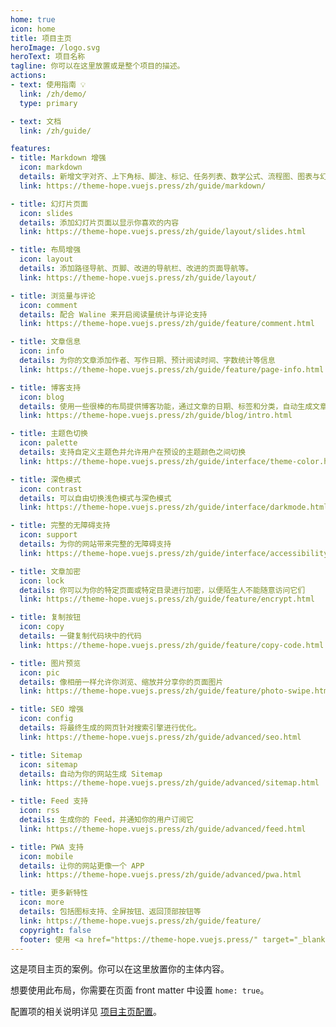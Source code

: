 ```yaml
---
home: true
icon: home
title: 项目主页
heroImage: /logo.svg
heroText: 项目名称
tagline: 你可以在这里放置或是整个项目的描述。
actions:
- text: 使用指南 💡
  link: /zh/demo/
  type: primary

- text: 文档
  link: /zh/guide/

features:
- title: Markdown 增强
  icon: markdown
  details: 新增文字对齐、上下角标、脚注、标记、任务列表、数学公式、流程图、图表与幻灯片支持
  link: https://theme-hope.vuejs.press/zh/guide/markdown/

- title: 幻灯片页面
  icon: slides
  details: 添加幻灯片页面以显示你喜欢的内容
  link: https://theme-hope.vuejs.press/zh/guide/layout/slides.html

- title: 布局增强
  icon: layout
  details: 添加路径导航、页脚、改进的导航栏、改进的页面导航等。
  link: https://theme-hope.vuejs.press/zh/guide/layout/

- title: 浏览量与评论
  icon: comment
  details: 配合 Waline 来开启阅读量统计与评论支持
  link: https://theme-hope.vuejs.press/zh/guide/feature/comment.html

- title: 文章信息
  icon: info
  details: 为你的文章添加作者、写作日期、预计阅读时间、字数统计等信息
  link: https://theme-hope.vuejs.press/zh/guide/feature/page-info.html

- title: 博客支持
  icon: blog
  details: 使用一些很棒的布局提供博客功能，通过文章的日期、标签和分类，自动生成文章、分类、标签与时间轴列表
  link: https://theme-hope.vuejs.press/zh/guide/blog/intro.html

- title: 主题色切换
  icon: palette
  details: 支持自定义主题色并允许用户在预设的主题颜色之间切换
  link: https://theme-hope.vuejs.press/zh/guide/interface/theme-color.html

- title: 深色模式
  icon: contrast
  details: 可以自由切换浅色模式与深色模式
  link: https://theme-hope.vuejs.press/zh/guide/interface/darkmode.html

- title: 完整的无障碍支持
  icon: support
  details: 为你的网站带来完整的无障碍支持
  link: https://theme-hope.vuejs.press/zh/guide/interface/accessibility.html

- title: 文章加密
  icon: lock
  details: 你可以为你的特定页面或特定目录进行加密，以便陌生人不能随意访问它们
  link: https://theme-hope.vuejs.press/zh/guide/feature/encrypt.html

- title: 复制按钮
  icon: copy
  details: 一键复制代码块中的代码
  link: https://theme-hope.vuejs.press/zh/guide/feature/copy-code.html

- title: 图片预览
  icon: pic
  details: 像相册一样允许你浏览、缩放并分享你的页面图片
  link: https://theme-hope.vuejs.press/zh/guide/feature/photo-swipe.html

- title: SEO 增强
  icon: config
  details: 将最终生成的网页针对搜索引擎进行优化。
  link: https://theme-hope.vuejs.press/zh/guide/advanced/seo.html

- title: Sitemap
  icon: sitemap
  details: 自动为你的网站生成 Sitemap
  link: https://theme-hope.vuejs.press/zh/guide/advanced/sitemap.html

- title: Feed 支持
  icon: rss
  details: 生成你的 Feed，并通知你的用户订阅它
  link: https://theme-hope.vuejs.press/zh/guide/advanced/feed.html

- title: PWA 支持
  icon: mobile
  details: 让你的网站更像一个 APP
  link: https://theme-hope.vuejs.press/zh/guide/advanced/pwa.html

- title: 更多新特性
  icon: more
  details: 包括图标支持、全屏按钮、返回顶部按钮等
  link: https://theme-hope.vuejs.press/zh/guide/feature/
  copyright: false
  footer: 使用 <a href="https://theme-hope.vuejs.press/" target="_blank">VuePress Theme Hope</a> 主题 | MIT 协议, 版权所有 © 2019-present Mr.Hope
---
```


这是项目主页的案例。你可以在这里放置你的主体内容。

想要使用此布局，你需要在页面 front matter 中设置 `home: true`。

配置项的相关说明详见 [项目主页配置](https://theme-hope.vuejs.press/zh/guide/layout/home/)。
